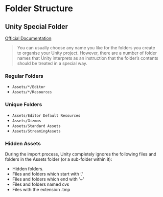 # Folder Structure

## Unity Special Folder

[Official Documentation](https://docs.unity3d.com/Manual/SpecialFolders.html)

> You can usually choose any name you like for the folders you create to organise your Unity project. However, there are a number of folder names that Unity interprets as an instruction that the folder’s contents should be treated in a special way.

### Regular Folders

- `Assets/*/Editor`
- `Assets/*/Resources`

### Unique Folders

- `Assets/Editor Default Resources`
- `Assets/Gizmos`
- `Assets/Standard Assets`
- `Assets/StreamingAssets`

### Hidden Assets

During the import process, Unity completely ignores the following files and folders in the Assets folder (or a sub-folder within it):

- Hidden folders.
- Files and folders which start with ‘.’
- Files and folders which end with ‘~’
- Files and folders named cvs
- Files with the extension .tmp